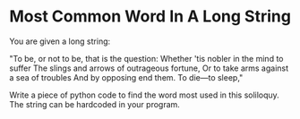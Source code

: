 # Most Common Word In A Long String

You are given a long string:

"To be, or not to be, that is the question:
Whether 'tis nobler in the mind to suffer
The slings and arrows of outrageous fortune,
Or to take arms against a sea of troubles
And by opposing end them. To die—to sleep,"

Write a piece of python code to find the word most used in this soliloquy.
The string can be hardcoded in your program.
